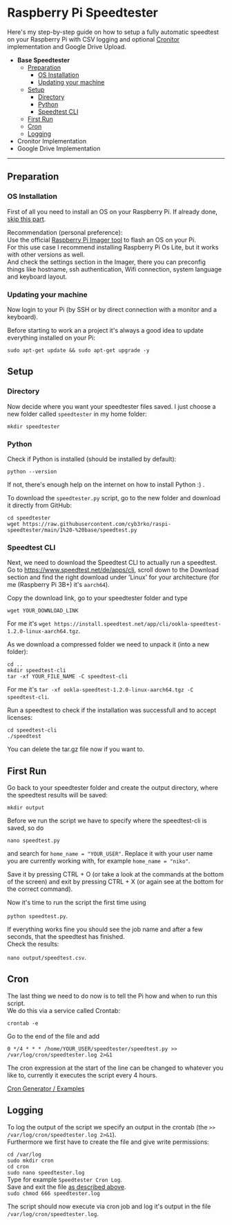# Raspberry Pi Speedtester

Here's my step-by-step guide on how to setup a fully automatic speedtest on your Raspberry Pi with CSV logging and optional [Cronitor](https://cronitor.io/) implementation and Google Drive Upload.

- **Base Speedtester**
    - [Preparation](#preparation)
        - [OS Installation](#os-installation)
        - [Updating your machine](#updating-your-machine)
    - [Setup](#setup)
        - [Directory](#directory)
        - [Python](#python)
        - [Speedtest CLI](#speedtest-cli)
    - [First Run](#first-run)
    - [Cron](#cron)
    - [Logging](#logging)
- Cronitor Implementation
- Google Drive Implementation

---

## Preparation

### OS Installation

First of all you need to install an OS on your Raspberry Pi. If already done, [skip this part](#updating-your-machine).

Recommendation (personal preference):  
Use the official [Raspberry Pi Imager tool](https://www.raspberrypi.com/software/) to flash an OS on your Pi.  
For this use case I recommend installing Raspberry Pi Os Lite, but it works with other versions as well.  
And check the settings section in the Imager, there you can preconfig things like hostname, ssh authentication, Wifi connection, system language and keyboard layout.

### Updating your machine

Now login to your Pi (by SSH or by direct connection with a monitor and a keyboard).

Before starting to work an a project it's always a good idea to update everything installed on your Pi:

`sudo apt-get update && sudo apt-get upgrade -y`

## Setup

### Directory

Now decide where you want your speedtester files saved. I just choose a new folder called `speedtester` in my home folder:

`mkdir speedtester`

### Python

Check if Python is installed (should be installed by default):

`python --version`

If not, there's enough help on the internet on how to install Python :) .

To download the `speedtester.py` script, go to the new folder and download it directly from GitHub:

`cd speedtester`  
`wget https://raw.githubusercontent.com/cyb3rko/raspi-speedtester/main/1%20-%20base/speedtest.py`

### Speedtest CLI

Next, we need to download the Speedtest CLI to actually run a speedtest.  
Go to https://www.speedtest.net/de/apps/cli, scroll down to the Download section and find the right download under 'Linux' for your architecture (for me (Raspberry Pi 3B+) it's `aarch64`).

Copy the download link, go to your speedtester folder and type

`wget YOUR_DOWNLOAD_LINK`

For me it's `wget https://install.speedtest.net/app/cli/ookla-speedtest-1.2.0-linux-aarch64.tgz`.

As we download a compressed folder we need to unpack it (into a new folder):

`cd ..`  
`mkdir speedtest-cli`  
`tar -xf YOUR_FILE_NAME -C speedtest-cli`

For me it's `tar -xf ookla-speedtest-1.2.0-linux-aarch64.tgz -C speedtest-cli`.

Run a speedtest to check if the installation was successfull and to accept licenses:

`cd speedtest-cli`  
`./speedtest`

You can delete the tar.gz file now if you want to.

## First Run

Go back to your speedtester folder and create the output directory, where the speedtest results will be saved:

`mkdir output`

Before we run the script we have to specify where the speedtest-cli is saved, so do

`nano speedtest.py`

and search for `home_name = "YOUR_USER"`.
Replace it with your user name you are currently working with, for example `home_name = "niko"`.

Save it by pressing CTRL + O (or take a look at the commands at the bottom of the screen) and exit by pressing CTRL + X (or again see at the bottom for the correct command).

Now it's time to run the script the first time using

`python speedtest.py`.

If everything works fine you should see the job name and after a few seconds, that the speedtest has finished.  
Check the results:

`nano output/speedtest.csv`.

## Cron

The last thing we need to do now is to tell the Pi how and when to run this script.  
We do this via a service called Crontab:

`crontab -e`

Go to the end of the file and add

`0 */4 * * * /home/YOUR_USER/speedtester/speedtest.py >> /var/log/cron/speedtester.log 2>&1`

The cron expression at the start of the line can be changed to whatever you like to, currently it executes the script every 4 hours.

[Cron Generator / Examples](https://crontab.guru/examples.html)

## Logging

To log the output of the script we specify an output in the crontab (the `>> /var/log/cron/speedtester.log 2>&1`).  
Furthermore we first have to create the file and give write permissions:

`cd /var/log`  
`sudo mkdir cron`  
`cd cron`  
`sudo nano speedtester.log`  
Type for example `Speedtester Cron Log`.  
Save and exit the file [as described above](#first-run).  
`sudo chmod 666 speedtester.log`

The script should now execute via cron job and log it's output in the file `/var/log/cron/speedtester.log`.